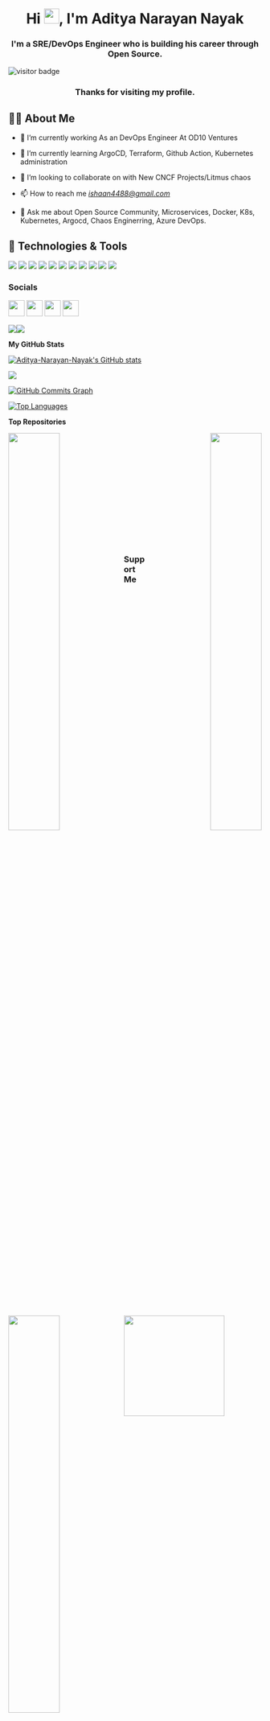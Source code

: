 


<h1 align="center">Hi <img src="https://raw.githubusercontent.com/MartinHeinz/MartinHeinz/master/wave.gif" width="30px" height="30px" />, I'm Aditya Narayan Nayak</h1>
<h3 align="center">I'm a SRE/DevOps Engineer who is building his career through Open Source.</h3>

![visitor badge](https://visitor-badge.laobi.icu/badge?page_id=Aditya-Narayan-Nayak.Aditya-Narayan-Nayak&left_color=red&right_color=green&left_text=Hello%20Visitors)

<h3 align="center">Thanks for visiting my profile.</h3> 

## 🙋‍♂️ About Me

- 🔭 I’m currently working As an DevOps Engineer At OD10 Ventures

- 🌱 I’m currently learning ArgoCD, Terraform, Github Action, Kubernetes administration

- 👯 I’m looking to collaborate on with New CNCF Projects/Litmus chaos

- 📫 How to reach me *ishaan4488@gmail.com*
              
- 💬 Ask me about Open Source Community, Microservices, Docker, K8s, Kubernetes, Argocd, Chaos Enginerring, Azure DevOps.

## 🔧 Technologies & Tools
![](https://img.shields.io/badge/OS-Linux-informational?style=flat&logo=linux&logoColor=white&color=2bbc8a)
![](https://img.shields.io/badge/Code-Python-informational?style=flat&logo=python&logoColor=white&color=2bbc8a)
![](https://img.shields.io/badge/Code-Golang-informational?style=flat&logo=go&logoColor=white&color=2bbc8a)
![](https://img.shields.io/badge/Shell-Bash-informational?style=flat&logo=gnu-bash&logoColor=white&color=2bbc8a)
![](https://img.shields.io/badge/Tools-Docker-informational?style=flat&logo=docker&logoColor=white&color=2bbc8a)
![](https://img.shields.io/badge/Tools-Kubernetes-informational?style=flat&logo=kubernetes&logoColor=white&color=2bbc8a)
![](https://img.shields.io/badge/Tools-Red_Hat_OpenShift-informational?style=flat&logo=red-hat-open-shift&logoColor=white&color=2bbc8a)
![](https://img.shields.io/badge/cloud-Azure-2bbc8a)
![](https://img.shields.io/badge/Expertise-AzureDevOps-2bbc8a)
![](https://img.shields.io/badge/Cloud-Digital_Ocean-informational?style=flat&logo=digitalocean&logoColor=white&color=2bbc8a)
![](https://img.shields.io/badge/Certified-GitOps-2bbc8a)
              

### Socials

<p align="left"> <a href="https://www.github.com/Aditya-Narayan-Nayak" target="_blank" rel="noreferrer"><img src="https://raw.githubusercontent.com/danielcranney/readme-generator/main/public/icons/socials/github.svg" width="32" height="32" /></a> <a href="https://adnwalkar.hashnode.dev" target="_blank" rel="noreferrer"><img src="https://raw.githubusercontent.com/danielcranney/readme-generator/main/public/icons/socials/hashnode.svg" width="32" height="32" /></a> <a href="https://www.linkedin.com/in/aditya-narayan-nayak" target="_blank" rel="noreferrer"><img src="https://raw.githubusercontent.com/danielcranney/readme-generator/main/public/icons/socials/linkedin.svg" width="32" height="32" /></a> <a href="https://www.twitter.com/AdityaN71677515" target="_blank" rel="noreferrer"><img src="https://raw.githubusercontent.com/danielcranney/readme-generator/main/public/icons/socials/twitter.svg" width="32" height="32" /></a></p>

<a href="https://www.twitter.com/AdityaN71677515" target="_blank" rel="noreferrer"><img
src="https://img.shields.io/twitter/follow/AdityaN71677515?logo=twitter&style=for-the-badge&color=0891b2&labelColor=1c1917"
/></a><a href="https://www.github.com/Aditya-Narayan-Nayak" target="_blank" rel="noreferrer"><img
src="https://img.shields.io/github/followers/Aditya-Narayan-Nayak?logo=github&style=for-the-badge&color=0891b2&labelColor=1c1917" /></a>


<b>My GitHub Stats</b>

<a href="http://www.github.com/Aditya-Narayan-Nayak"><img src="https://github-readme-stats.vercel.app/api?username=Aditya-Narayan-Nayak&show_icons=true&hide=&count_private=true&title_color=0891b2&text_color=ffffff&icon_color=0891b2&bg_color=1c1917&hide_border=true&show_icons=true" alt="Aditya-Narayan-Nayak's GitHub stats" /></a>

<a href="http://www.github.com/Aditya-Narayan-Nayak"><img src="https://github-readme-streak-stats.herokuapp.com/?user=Aditya-Narayan-Nayak&stroke=ffffff&background=1c1917&ring=0891b2&fire=0891b2&currStreakNum=ffffff&currStreakLabel=0891b2&sideNums=ffffff&sideLabels=ffffff&dates=ffffff&hide_border=true" /></a>

<a href="http://www.github.com/Aditya-Narayan-Nayak"><img src="https://activity-graph.herokuapp.com/graph?username=Aditya-Narayan-Nayak&bg_color=1c1917&color=ffffff&line=0891b2&point=ffffff&area_color=1c1917&area=true&hide_border=true&custom_title=GitHub%20Commits%20Graph" alt="GitHub Commits Graph" /></a>

<a href="https://github.com/Aditya-Narayan-Nayak" align="left"><img src="https://github-readme-stats.vercel.app/api/top-langs/?username=Aditya-Narayan-Nayak&langs_count=10&title_color=0891b2&text_color=ffffff&icon_color=0891b2&bg_color=1c1917&hide_border=true&locale=en&custom_title=Top%20%Languages" alt="Top Languages" /></a>

<b>Top Repositories</b>

<div width="100%" align="center"><a href="https://github.com/Aditya-Narayan-Nayak/Opensource-Buddy" align="left"><img align="left" width="45%" src="https://github-readme-stats.vercel.app/api/pin/?username=Aditya-Narayan-Nayak&repo=Opensource-Buddy&title_color=0891b2&text_color=ffffff&icon_color=0891b2&bg_color=1c1917&hide_border=true&locale=en" /></a><a href="https://github.com/Aditya-Narayan-Nayak/azure-aks-kubernetes-masterclass" align="right"><img align="right" width="45%" src="https://github-readme-stats.vercel.app/api/pin/?username=Aditya-Narayan-Nayak&repo=azure-aks-kubernetes-masterclass&title_color=0891b2&text_color=ffffff&icon_color=0891b2&bg_color=1c1917&hide_border=true&locale=en" /></a></div><br /><br /><br /><br /><br /><br /><br />

<br /><br /><br /><br /><br />

<div width="100%" align="center"><a href="https://github.com/Aditya-Narayan-Nayak/azure-devops-aks-kubernetes-terraform-pipeline" align="left"><img align="left" width="45%" src="https://github-readme-stats.vercel.app/api/pin/?username=Aditya-Narayan-Nayak&repo=azure-devops-aks-kubernetes-terraform-pipeline&title_color=0891b2&text_color=ffffff&icon_color=0891b2&bg_color=1c1917&hide_border=true&locale=en" /></a></div>

### Support Me

<a href="https://www.buymeacoffee.com/adityanarayan"><img src="https://cdn.buymeacoffee.com/buttons/v2/default-yellow.png" width="200" /></a>

<!--
**Aditya-Narayan-Nayak/Aditya-Narayan-Nayak** is a ✨ _special_ ✨ repository because its `README.md` (this file) appears on your GitHub profile.

Here are some ideas to get you started:

- 🔭 I’m currently working on ...
- 🌱 I’m currently learning ...
- 👯 I’m looking to collaborate on ...
- 🤔 I’m looking for help with ...
- 💬 Ask me about ...
- 📫 How to reach me: ...
- 😄 Pronouns: ...
- ⚡ Fun fact: ...
-->
